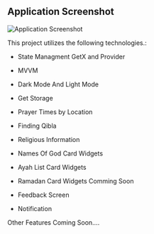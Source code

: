 
## Application Screenshot

![Application Screenshot](https://r.resimlink.com/n9qj4s3y0o.png)




  


This project utilizes the following technologies.:

-  State Managment GetX and Provider

-  MVVM

-  Dark Mode And Light Mode

-  Get Storage 

-  Prayer Times by Location

-  Finding Qibla

- Religious Information

- Names Of God Card Widgets

- Ayah List Card Widgets

- Ramadan Card Widgets Comming Soon

- Feedback Screen

- Notification 


Other Features Coming Soon....
